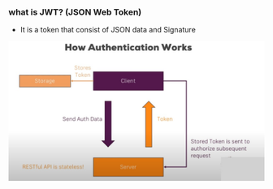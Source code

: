 ### what is JWT? (JSON Web Token)
- It is a token that consist of JSON data and Signature

![alt text](./Untitled.jpg)
